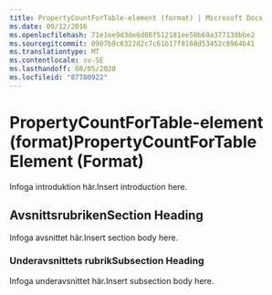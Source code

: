 ```yaml
---
title: PropertyCountForTable-element (format) | Microsoft Docs
ms.date: 09/12/2016
ms.openlocfilehash: 71e1ee9d3de6d06f512181ee50b69a377130bbe2
ms.sourcegitcommit: 0907b8c6322d2c7c61b17f8168d53452c8964b41
ms.translationtype: MT
ms.contentlocale: sv-SE
ms.lasthandoff: 08/05/2020
ms.locfileid: "87780922"
---
```

# <a name="propertycountfortable-element-format"></a><span data-ttu-id="8ac0e-102">PropertyCountForTable-element (format)</span><span class="sxs-lookup"><span data-stu-id="8ac0e-102">PropertyCountForTable Element (Format)</span></span>

<span data-ttu-id="8ac0e-103">Infoga introduktion här.</span><span class="sxs-lookup"><span data-stu-id="8ac0e-103">Insert introduction here.</span></span>

## <a name="section-heading"></a><span data-ttu-id="8ac0e-104">Avsnittsrubriken</span><span class="sxs-lookup"><span data-stu-id="8ac0e-104">Section Heading</span></span>

<span data-ttu-id="8ac0e-105">Infoga avsnittet här.</span><span class="sxs-lookup"><span data-stu-id="8ac0e-105">Insert section body here.</span></span>

### <a name="subsection-heading"></a><span data-ttu-id="8ac0e-106">Underavsnittets rubrik</span><span class="sxs-lookup"><span data-stu-id="8ac0e-106">Subsection Heading</span></span>

<span data-ttu-id="8ac0e-107">Infoga underavsnittet här.</span><span class="sxs-lookup"><span data-stu-id="8ac0e-107">Insert subsection body here.</span></span>
